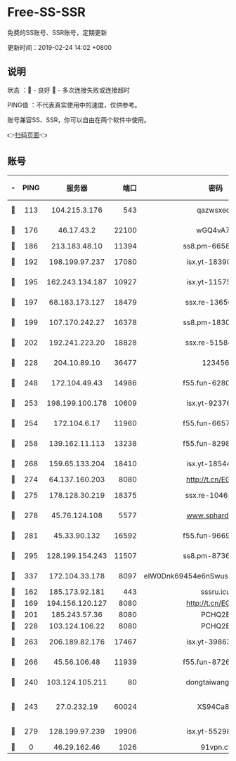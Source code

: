 # Free-SS-SSR

免费的SS账号、SSR账号，定期更新

更新时间：2019-02-24 14:02 +0800

## 说明

状态     ：🙂 - 良好 🙁 - 多次连接失败或连接超时

PING值   ：不代表真实使用中的速度，仅供参考。

账号兼容SS、SSR，你可以自由在两个软件中使用。

👉[扫码页面](https://liesauer.github.io/free-ss-ssr.github.io/)👈

## 账号

|-|PING|服务器|端口|密码|加密方式|区域|
|:----:|:----:|:-----:|-----:|:----:|:----:|:----:|
|🙂|113|104.215.3.176|543|qazwsxedc|aes-256-gcm|JP|
|🙂|176|46.17.43.2|22100|wGQ4vA7D|aes-256-gcm|RU|
|🙂|186|213.183.48.10|11394|ss8.pm-66583704|rc4-md5|RU|
|🙂|192|198.199.97.237|17080|isx.yt-18390147|aes-256-cfb|US|
|🙂|195|162.243.134.187|10927|isx.yt-11575973|aes-256-cfb|US|
|🙂|197|68.183.173.127|18479|ssx.re-13656982|aes-256-cfb|US|
|🙂|199|107.170.242.27|16378|ss8.pm-18305798|aes-256-cfb|US|
|🙂|202|192.241.223.20|18828|ssx.re-51584753|aes-256-cfb|US|
|🙂|228|204.10.89.10|36477|123456|aes-256-cfb|US|
|🙂|248|172.104.49.43|14986|f55.fun-62809242|aes-256-cfb|SG|
|🙂|253|198.199.100.178|10609|isx.yt-92376934|aes-256-cfb|US|
|🙂|254|172.104.6.17|11960|f55.fun-66579166|aes-256-cfb|US|
|🙂|258|139.162.11.113|13238|f55.fun-82987043|aes-256-cfb|SG|
|🙂|268|159.65.133.204|18410|isx.yt-18544574|aes-256-cfb|SG|
|🙂|274|64.137.160.203|8080|http://t.cn/EGJIyrl|rc4-md5|CA|
|🙂|275|178.128.30.219|18375|ssx.re-10465888|aes-256-cfb|SG|
|🙂|278|45.76.124.108|5577|www.sphard.com|aes-256-cfb|AU|
|🙂|281|45.33.90.132|16592|f55.fun-96694755|aes-256-cfb|US|
|🙂|295|128.199.154.243|11507|ss8.pm-87365089|aes-256-cfb|SG|
|🙂|337|172.104.33.178|8097|eIW0Dnk69454e6nSwuspv9DmS201tQ0D|aes-256-cfb|SG|
|🙂|162|185.173.92.181|443|sssru.icu|rc4-md5|RU|
|🙂|169|194.156.120.127|8080|http://t.cn/EGJIyrl|rc4-md5|RU|
|🙂|201|185.243.57.36|8080|PCHQ2E|rc4-md5|US|
|🙂|228|103.124.106.22|8080|PCHQ2E|rc4-md5|US|
|🙂|263|206.189.82.176|17467|isx.yt-39863046|aes-256-cfb|SG|
|🙂|266|45.56.106.48|11939|f55.fun-87263738|aes-256-cfb|US|
|🙁|240|103.124.105.211|80|dongtaiwang.com|aes-256-cfb|US|
|🙁|243|27.0.232.19|60024|XS94Ca8K|xchacha20-ietf-poly1305|HK|
|🙁|279|128.199.97.239|19906|isx.yt-55298055|aes-256-cfb|SG|
|🙁|0|46.29.162.46|1026|91vpn.cf|rc4-md5|RU|
